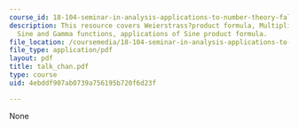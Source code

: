 ```yaml
---
course_id: 18-104-seminar-in-analysis-applications-to-number-theory-fall-2006
description: This resource covers Weierstrass?product formula, Multiplication formula,
  Sine and Gamma functions, applications of Sine product formula.
file_location: /coursemedia/18-104-seminar-in-analysis-applications-to-number-theory-fall-2006/4ebddf907ab0739a756195b720f6d23f_talk_chan.pdf
file_type: application/pdf
layout: pdf
title: talk_chan.pdf
type: course
uid: 4ebddf907ab0739a756195b720f6d23f

---
```

None